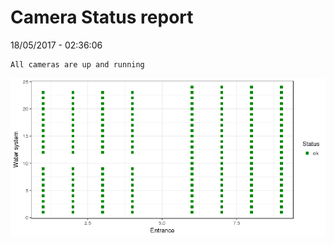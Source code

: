 Camera Status report
================
18/05/2017 - 02:36:06

    All cameras are up and running

![](camreport_files/figure-markdown_github/unnamed-chunk-2-1.png)
